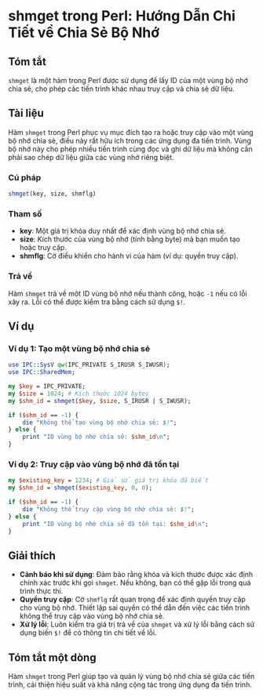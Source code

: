 <!--
Meta Description: # shmget trong Perl: Hướng Dẫn Chi Tiết về Chia Sẻ Bộ Nhớ ## Tóm tắt `shmget` là một hàm trong Perl được sử dụng để lấy ID của một vùng bộ nhớ chia sẻ...
Meta Keywords: nhớ, vùng, chia, shmget, truy
-->

# shmget trong Perl: Hướng Dẫn Chi Tiết về Chia Sẻ Bộ Nhớ

## Tóm tắt
`shmget` là một hàm trong Perl được sử dụng để lấy ID của một vùng bộ nhớ chia sẻ, cho phép các tiến trình khác nhau truy cập và chia sẻ dữ liệu.

## Tài liệu
Hàm `shmget` trong Perl phục vụ mục đích tạo ra hoặc truy cập vào một vùng bộ nhớ chia sẻ, điều này rất hữu ích trong các ứng dụng đa tiến trình. Vùng bộ nhớ này cho phép nhiều tiến trình cùng đọc và ghi dữ liệu mà không cần phải sao chép dữ liệu giữa các vùng nhớ riêng biệt.

### Cú pháp
```perl
shmget(key, size, shmflg)
```

### Tham số
- **key**: Một giá trị khóa duy nhất để xác định vùng bộ nhớ chia sẻ.
- **size**: Kích thước của vùng bộ nhớ (tính bằng byte) mà bạn muốn tạo hoặc truy cập.
- **shmflg**: Cờ điều khiển cho hành vi của hàm (ví dụ: quyền truy cập).

### Trả về
Hàm `shmget` trả về một ID vùng bộ nhớ nếu thành công, hoặc `-1` nếu có lỗi xảy ra. Lỗi có thể được kiểm tra bằng cách sử dụng `$!`.

## Ví dụ
### Ví dụ 1: Tạo một vùng bộ nhớ chia sẻ
```perl
use IPC::SysV qw(IPC_PRIVATE S_IRUSR S_IWUSR);
use IPC::SharedMem;

my $key = IPC_PRIVATE;
my $size = 1024; # Kích thước 1024 bytes
my $shm_id = shmget($key, $size, S_IRUSR | S_IWUSR);

if ($shm_id == -1) {
    die "Không thể tạo vùng bộ nhớ chia sẻ: $!";
} else {
    print "ID vùng bộ nhớ chia sẻ: $shm_id\n";
}
```

### Ví dụ 2: Truy cập vào vùng bộ nhớ đã tồn tại
```perl
my $existing_key = 1234; # Giả sử giá trị khóa đã biết
my $shm_id = shmget($existing_key, 0, 0);

if ($shm_id == -1) {
    die "Không thể truy cập vùng bộ nhớ chia sẻ: $!";
} else {
    print "ID vùng bộ nhớ chia sẻ đã tồn tại: $shm_id\n";
}
```

## Giải thích
- **Cảnh báo khi sử dụng**: Đảm bảo rằng khóa và kích thước được xác định chính xác trước khi gọi `shmget`. Nếu không, bạn có thể gặp lỗi trong quá trình thực thi.
- **Quyền truy cập**: Cờ `shmflg` rất quan trọng để xác định quyền truy cập cho vùng bộ nhớ. Thiết lập sai quyền có thể dẫn đến việc các tiến trình không thể truy cập vào vùng bộ nhớ chia sẻ.
- **Xử lý lỗi**: Luôn kiểm tra giá trị trả về của `shmget` và xử lý lỗi bằng cách sử dụng biến `$!` để có thông tin chi tiết về lỗi.

## Tóm tắt một dòng
Hàm `shmget` trong Perl giúp tạo và quản lý vùng bộ nhớ chia sẻ giữa các tiến trình, cải thiện hiệu suất và khả năng cộng tác trong ứng dụng đa tiến trình.